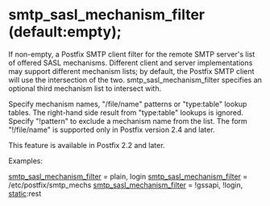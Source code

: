 # smtp_sasl_mechanism_filter (default:empty); 


If non-empty, a Postfix SMTP client filter for the remote SMTP
server's list of offered SASL mechanisms.  Different client and
server implementations may support different mechanism lists; by
default, the Postfix SMTP client will use the intersection of the
two. smtp_sasl_mechanism_filter specifies an optional third mechanism
list to intersect with. 

 Specify mechanism names, "/file/name" patterns or "type:table"
lookup tables. The right-hand side result from "type:table" lookups
is ignored. Specify "!pattern" to exclude a mechanism name from the
list. The form "!/file/name" is supported only in Postfix version
2.4 and later. 

 This feature is available in Postfix 2.2 and later. 


Examples:



<a href="postconf.5.html#smtp_sasl_mechanism_filter">smtp_sasl_mechanism_filter</a> = plain, login
<a href="postconf.5.html#smtp_sasl_mechanism_filter">smtp_sasl_mechanism_filter</a> = /etc/postfix/smtp_mechs
<a href="postconf.5.html#smtp_sasl_mechanism_filter">smtp_sasl_mechanism_filter</a> = !gssapi, !login, <a href="DATABASE_README.html#types">static</a>:rest



